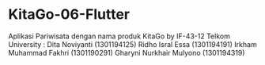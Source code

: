 # KitaGo-06-Flutter
Aplikasi Pariwisata dengan nama produk KitaGo by IF-43-12 Telkom University :
Dita Noviyanti			(1301194125)
Ridho Isral Essa		(1301194191)
Irkham Muhammad Fakhri 	(1301190291)
Gharyni Nurkhair Mulyono   	(1301194319)
